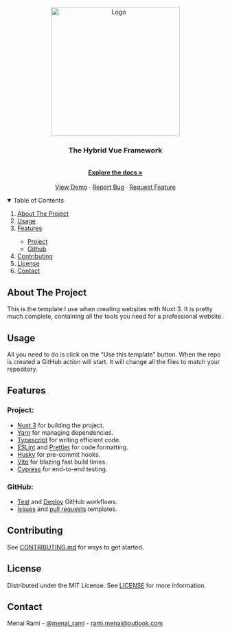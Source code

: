 <br />
<p align="center">
  <a href="https://github.com/rmenai-blueprints/nuxt">
    <img src="https://nuxtjs.org/design-kit/colored-text.png" alt="Logo" width="300">
  </a>

<h3 align="center">The Hybrid Vue Framework</h3>

  <p align="center">
    <br />
    <a href="https://v3.nuxtjs.org/getting-started/quick-start"><strong>Explore the docs »</strong></a>
    <br />
    <br />
    <a href="https://rmenai-blueprints.github.io/nuxt/">View Demo</a>
    ·
    <a href="https://github.com/rmenai-blueprints/nuxt/issues/new?assignees=&labels=&template=bug_report.md&title=">Report Bug</a>
    ·
    <a href="https://github.com/rmenai-blueprints/nuxt/issues/new?assignees=&labels=&template=feature_request.md&title=">Request Feature</a>
  </p>

<!-- TABLE OF CONTENTS -->
<details open="open">
  <summary>Table of Contents</summary>
  <ol>
    <li>
      <a href="#about-the-project">About The Project</a>
    </li>
    <li><a href="#usage">Usage</a></li>
    <li><a href="#features">Features</a></li>
    <ul>
        <li><a href="#project">Project</a></li>
        <li><a href="#github">Github</a></li>
    </ul>
    <li><a href="#contributing">Contributing</a></li>
    <li><a href="#license">License</a></li>
    <li><a href="#contact">Contact</a></li>
  </ol>
</details>

<!-- ABOUT THE PROJECT -->

## About The Project

This is the template I use when creating websites with Nuxt 3.
It is pretty much complete, containing all the tools you need for a professional website.

<!-- Usage -->

## Usage

All you need to do is click on the "Use this template" button. When the repo is created a GitHub action will start. It
will change all the files to match your repository.

<!-- Features -->

## Features

### Project:

- [Nuxt 3](https://v3.nuxtjs.org/) for building the project.
- [Yarn](https://yarnpkg.com/) for managing dependencies.
- [Typescript](https://www.typescriptlang.org/) for writing efficient code.
- [ESLint](https://eslint.org/) and [Prettier](https://prettier.io/) for code formatting.
- [Husky](https://typicode.github.io/husky/) for pre-commit hooks.
- [Vite](https://vitejs.org/) for blazing fast build times.
- [Cypress](https://www.cypress.io/) for end-to-end testing.

### GitHub:

- [Test](https://github.com/rmenai-blueprints/nuxt/blob/main/.github/workflows/test.yaml) and
  [Deploy](https://github.com/rmenai-blueprints/nuxt/blob/main/.github/workflows/deploy.yaml) GitHub workflows.
- [Issues](https://github.com/rmenai-blueprints/nuxt/tree/main/.github/ISSUE_TEMPLATE)
  and [pull requests](https://github.com/rmenai-blueprints/nuxt/blob/main/.github/pull_request_template.md) templates.

<!-- CONTRIBUTING -->

## Contributing

See [CONTRIBUTING.md](https://github.com/rmenai-blueprints/nuxt/blob/main/CONTRIBUTING.md) for ways to get started.

<!-- LICENSE -->

## License

Distributed under the MIT License. See [LICENSE](https://github.com/rmenai-blueprints/nuxt/blob/main/LICENSE) for more
information.

<!-- CONTACT -->

## Contact

Menai Rami - [@menai_rami](https://twitter.com/menai_rami) - rami.menai@outlook.com
